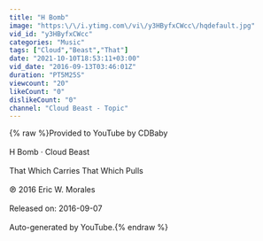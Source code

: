 ```yaml
---
title: "H Bomb"
image: "https:\/\/i.ytimg.com\/vi\/y3HByfxCWcc\/hqdefault.jpg"
vid_id: "y3HByfxCWcc"
categories: "Music"
tags: ["Cloud","Beast","That"]
date: "2021-10-10T18:53:11+03:00"
vid_date: "2016-09-13T03:46:01Z"
duration: "PT5M25S"
viewcount: "20"
likeCount: "0"
dislikeCount: "0"
channel: "Cloud Beast - Topic"
---
```

{% raw %}Provided to YouTube by CDBaby<br /><br />H Bomb · Cloud Beast<br /><br />That Which Carries That Which Pulls<br /><br />℗ 2016 Eric W. Morales<br /><br />Released on: 2016-09-07<br /><br />Auto-generated by YouTube.{% endraw %}
